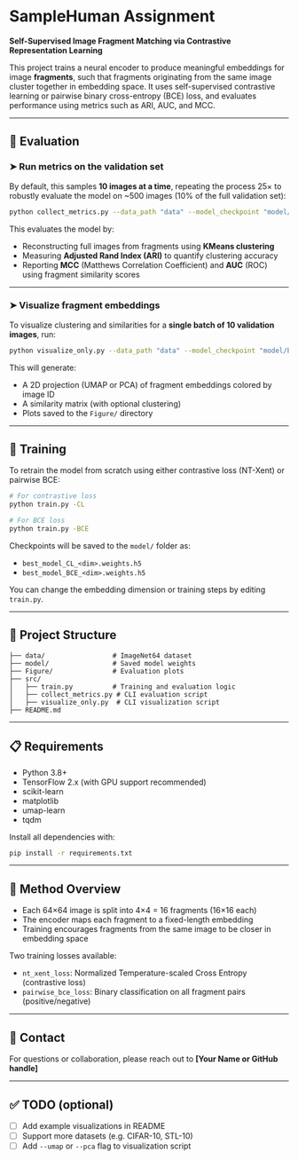 
# SampleHuman Assignment

**Self-Supervised Image Fragment Matching via Contrastive Representation Learning**

This project trains a neural encoder to produce meaningful embeddings for image **fragments**, such that fragments originating from the same image cluster together in embedding space. It uses self-supervised contrastive learning or pairwise binary cross-entropy (BCE) loss, and evaluates performance using metrics such as ARI, AUC, and MCC.

---

## 🧪 Evaluation

### ➤ Run metrics on the validation set

By default, this samples **10 images at a time**, repeating the process 25× to robustly evaluate the model on ~500 images (10% of the full validation set):

```bash
python collect_metrics.py --data_path "data" --model_checkpoint "model/best_model_CL_8.weights.h5"
````

This evaluates the model by:

* Reconstructing full images from fragments using **KMeans clustering**
* Measuring **Adjusted Rand Index (ARI)** to quantify clustering accuracy
* Reporting **MCC** (Matthews Correlation Coefficient) and **AUC** (ROC) using fragment similarity scores

---

### ➤ Visualize fragment embeddings

To visualize clustering and similarities for a **single batch of 10 validation images**, run:

```bash
python visualize_only.py --data_path "data" --model_checkpoint "model/best_model_CL_8.weights.h5"
```

This will generate:

* A 2D projection (UMAP or PCA) of fragment embeddings colored by image ID
* A similarity matrix (with optional clustering)
* Plots saved to the `Figure/` directory

---

## 🔁 Training

To retrain the model from scratch using either contrastive loss (NT-Xent) or pairwise BCE:

```bash
# For contrastive loss
python train.py -CL

# For BCE loss
python train.py -BCE
```

Checkpoints will be saved to the `model/` folder as:

* `best_model_CL_<dim>.weights.h5`
* `best_model_BCE_<dim>.weights.h5`

You can change the embedding dimension or training steps by editing `train.py`.

---

## 📂 Project Structure

```
├── data/                 # ImageNet64 dataset
├── model/                # Saved model weights
├── Figure/               # Evaluation plots
├── src/
│   ├── train.py          # Training and evaluation logic
│   ├── collect_metrics.py # CLI evaluation script
│   ├── visualize_only.py  # CLI visualization script
├── README.md
```

---

## 📋 Requirements

* Python 3.8+
* TensorFlow 2.x (with GPU support recommended)
* scikit-learn
* matplotlib
* umap-learn
* tqdm

Install all dependencies with:

```bash
pip install -r requirements.txt
```

---

## 🧠 Method Overview

* Each 64×64 image is split into 4×4 = 16 fragments (16×16 each)
* The encoder maps each fragment to a fixed-length embedding
* Training encourages fragments from the same image to be closer in embedding space

Two training losses available:

* `nt_xent_loss`: Normalized Temperature-scaled Cross Entropy (contrastive loss)
* `pairwise_bce_loss`: Binary classification on all fragment pairs (positive/negative)

---

## 📧 Contact

For questions or collaboration, please reach out to **\[Your Name or GitHub handle]**

---

## ✅ TODO (optional)

* [ ] Add example visualizations in README
* [ ] Support more datasets (e.g. CIFAR-10, STL-10)
* [ ] Add `--umap` or `--pca` flag to visualization script

```


